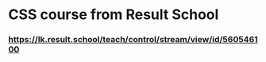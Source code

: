 # CSS course from Result School
### https://lk.result.school/teach/control/stream/view/id/560546100
